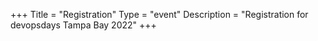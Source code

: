 +++
Title = "Registration"
Type = "event"
Description = "Registration for devopsdays Tampa Bay 2022"
+++

<div style="width:100%; text-align:left;">

<br>
<br>

</div>